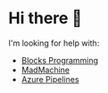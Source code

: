 # Hi there 🌊


I'm looking for help with:
- [Blocks Programming](https://github.com/ssouzawallace/blocks-programming)
- [MadMachine](https://madmachine.io)
- [Azure Pipelines](https://github.com/ssouzawallace/azure-pipelines-tasks)
